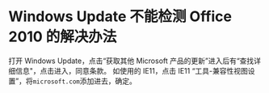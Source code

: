 # Windows Update 不能检测 Office 2010 的解决办法

打开 Windows Update，点击“获取其他 Microsoft 产品的更新”进入后有“查找详细信息"，点击进入，同意条款。
如使用的 IE11，点击 IE11 “工具-兼容性视图设置”，将`microsoft.com`添加进去，确定。
